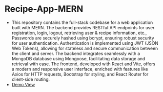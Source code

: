 # Recipe-App-MERN
- This repository contains the full-stack codebase for a web application built with MERN. The backend provides RESTful API endpoints for user registration, login, logout, retrieving user & recipe information, etc., Passwords are securely hashed using bcrypt, ensuring robust security for user authentication. Authentication is implemented using JWT (JSON Web Tokens), allowing for stateless and secure communication between the client and server. The backend integrates seamlessly with a MongoDB database using Mongoose, facilitating data storage and retrieval with ease. The frontend, developed with React and Vite, offers a modern and responsive user interface, enriched with features like Axios for HTTP requests, Bootstrap for styling, and React Router for client-side routing.
- [Demo View](https://www.youtube.com/watch?v=Pa3cltQwBZE)
